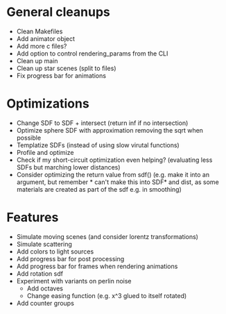 # General cleanups
* Clean Makefiles
* Add animator object
* Add more c files?
* Add option to control rendering_params from the CLI
* Clean up main
* Clean up star scenes (split to files)
* Fix progress bar for animations

# Optimizations
* Change SDF to SDF + intersect (return inf if no intersection)
* Optimize sphere SDF with approximation removing the sqrt when possible
* Templatize SDFs (instead of using slow virutal functions)
* Profile and optimize
* Check if my short-circuit optimization even helping? (evaluating less SDFs but marching lower distances)
* Consider optimizing the return value from sdf() (e.g. make it into an argument, but remember * can't make this into SDF* and dist, as some materials are created as part of the sdf e.g. in smoothing)

# Features
* Simulate moving scenes (and consider lorentz transformations)
* Simulate scattering
* Add colors to light sources
* Add progress bar for post processing
* Add progress bar for frames when rendering animations
* Add rotation sdf
* Experiment with variants on perlin noise
    * Add octaves
    * Change easing function (e.g. x^3 glued to itself rotated)
* Add counter groups

